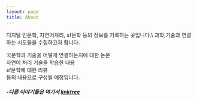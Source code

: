 ```yaml
---
layout: page
title: About
---
```


<p class="message">
디지털 인문학, 자연어처리, sf문학 등의 정보를 기록하는 곳입니다.\  과학,기술과 연결하는 시도들을 수집하고자 합니다.
</p>
  
국문학과 기술을 어떻게 연결하는지에 대한 논문  
자연어 처리 기술을 학습한 내용    
sf문학에 대한 리뷰  
등의 내용으로 구성될 예정입니다.  
  
##### -다른 이야기들은 여기서 [linktree](https://linktr.ee/wangsp0317)